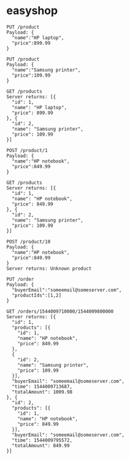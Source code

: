 # easyshop








    PUT /product
    Payload: {
      "name":"HP laptop",
      "price":899.99
    }

    PUT /product
    Payload: {
      "name":"Samsung printer",
      "price":109.99
    }

    GET /products
    Server returns: [{
      "id": 1,
      "name": "HP laptop",
      "price": 899.99
    }, {
      "id": 2,
      "name": "Samsung printer",
      "price": 109.99
    }]

    POST /product/1
    Payload: {
      "name":"HP notebook",
      "price":849.99
    }

    GET /products
    Server returns: [{
      "id": 1,
      "name": "HP notebook",
      "price": 849.99
    }, {
      "id": 2,
      "name": "Samsung printer",
      "price": 109.99
    }]

    POST /product/10
    Payload: {
      "name":"HP notebook",
      "price":849.99
    }
    Server returns: Unknown product

    PUT /order
    Payload: {
      "buyerEmail":"someemail@someserver.com",
      "productIds":[1,2]
    }

    GET /orders/1544009710000/1544009800000
    Server returns: [{
      "id": 1,
      "products": [{
        "id": 1,
        "name": "HP notebook",
        "price": 849.99
      },
      {
        "id": 2,
        "name": "Samsung printer",
        "price": 109.99
      }],
      "buyerEmail": "someemail@someserver.com",
      "time": 1544009713687,
      "totalAmount": 1009.98
    }, {
      "id": 2,
      "products": [{
        "id": 1,
        "name": "HP notebook",
        "price": 849.99
      }],
      "buyerEmail": "someemail@someserver.com",
      "time": 1544009795572,
      "totalAmount": 849.99
    }]
    
    

